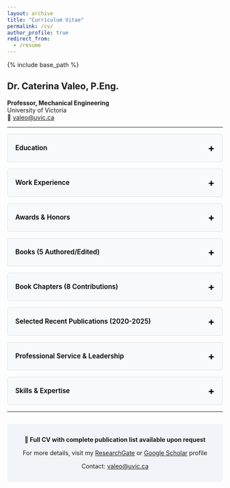 ```yaml
---
layout: archive
title: "Curriculum Vitae"
permalink: /cv/
author_profile: true
redirect_from:
  - /resume
---
```


{% include base_path %}

<style>
/* Collapsible section styles using details/summary */
details {
  background-color: #f8f9fa;
  border-radius: 5px;
  margin: 15px 0;
  padding: 0;
  border: 1px solid #dee2e6;
}

summary {
  cursor: pointer;
  padding: 18px;
  font-size: 1.1em;
  font-weight: 600;
  color: #000000 !important;
  user-select: none;
  list-style: none;
  display: flex;
  justify-content: space-between;
  align-items: center;
}

summary::-webkit-details-marker {
  display: none;
}

summary:hover {
  background-color: #e9ecef;
  border-radius: 5px;
}

summary:after {
  content: '+';
  font-size: 1.5em;
  font-weight: bold;
  color: #000000 !important;
  transition: transform 0.3s ease;
}

details[open] summary:after {
  content: '−';
}

details[open] summary {
  border-bottom: 2px solid #000000;
  margin-bottom: 15px;
}

.cv-content-inner {
  padding: 0 18px 18px 18px;
  color: #000000 !important;
}

.cv-content-inner * {
  color: #000000 !important;
}

.cv-item {
  margin-bottom: 1.2em;
  line-height: 1.6;
  color: #000000 !important;
}

.cv-year {
  font-weight: 600;
  color: #000000 !important;
}

.cv-content-inner h3 {
  color: #000000 !important;
  margin-top: 1em;
  margin-bottom: 0.5em;
  font-size: 1.1em;
}

.cv-content-inner ul {
  margin-left: 1.5em;
  color: #000000 !important;
}

.cv-content-inner li {
  margin-bottom: 0.5em;
  color: #000000 !important;
}

.cv-content-inner p {
  color: #000000 !important;
}

.cv-content-inner a {
  color: #1a6ba8 !important;
}

.cv-content-inner strong,
.cv-content-inner em,
.cv-content-inner span {
  color: #000000 !important;
}

/* Dark mode */
@media (prefers-color-scheme: dark) {
  details {
    background-color: rgba(255,255,255,0.05);
    border-color: rgba(255,255,255,0.1);
  }
  
  summary {
    color: #ffffff !important;
  }
  
  summary:hover {
    background-color: rgba(255,255,255,0.1);
  }
  
  summary:after {
    color: #ffffff !important;
  }
  
  details[open] summary {
    border-bottom-color: #ffffff;
  }
  
  .cv-content-inner,
  .cv-content-inner *,
  .cv-item,
  .cv-content-inner ul,
  .cv-content-inner li,
  .cv-content-inner p,
  .cv-content-inner strong,
  .cv-content-inner em,
  .cv-content-inner span {
    color: #ffffff !important;
  }
  
  .cv-year,
  .cv-content-inner h3 {
    color: #ffffff !important;
  }
  
  .cv-content-inner a {
    color: #64b5f6 !important;
  }
}
</style>

## Dr. Caterina Valeo, P.Eng.

**Professor, Mechanical Engineering**  
University of Victoria  
📧 valeo@uvic.ca

---

<details>
<summary>Education</summary>
<div class="cv-content-inner">
  <div class="cv-item">
    <span class="cv-year">1998</span> – <strong>Ph.D.</strong> in Civil Engineering, McMaster University
  </div>
  <div class="cv-item">
    <span class="cv-year">1994</span> – <strong>M.Eng. (Thesis)</strong> in Civil Engineering, McMaster University
  </div>
  <div class="cv-item">
    <span class="cv-year">1992</span> – <strong>B.A.Sc.</strong> in Civil Engineering, University of Toronto
  </div>
  <div class="cv-item">
    <span class="cv-year">1990</span> – <strong>B.Sc.</strong> in Physics, University of Toronto
  </div>
</div>
</details>

<details>
<summary>Work Experience</summary>
<div class="cv-content-inner">
  <div class="cv-item">
    <span class="cv-year">July 2015 - Present</span><br>
    <strong>Professor</strong>, Mechanical Engineering, University of Victoria<br>
    <em>Research focus: Environmental Informatics and Urban Water Resources Engineering</em>
  </div>
  <div class="cv-item">
    <span class="cv-year">December 2011 - Present</span><br>
    <strong>Adjunct Professor</strong>, Civil Engineering, University of Calgary
  </div>
  <div class="cv-item">
    <span class="cv-year">October 2011 - June 2015</span><br>
    <strong>Associate Professor</strong>, Mechanical Engineering, University of Victoria
  </div>
  <div class="cv-item">
    <span class="cv-year">July 2010 - September 2011</span><br>
    <strong>Professor</strong>, Civil Engineering, University of Calgary
  </div>
  <div class="cv-item">
    <span class="cv-year">2007 - July 2010</span><br>
    <strong>Associate Professor</strong>, Civil Engineering, University of Calgary
  </div>
  <div class="cv-item">
    <span class="cv-year">2003 - 2007</span><br>
    <strong>Associate Professor</strong>, Geomatics Engineering, University of Calgary
  </div>
  <div class="cv-item">
    <span class="cv-year">2000 - 2003</span><br>
    <strong>Assistant Professor</strong>, Geomatics Engineering, University of Calgary
  </div>
  <div class="cv-item">
    <span class="cv-year">1998 - 2000</span><br>
    <strong>Assistant Professor</strong>, Civil and Geological Engineering, University of Manitoba
  </div>
</div>
</details>

<details>
<summary>Awards & Honors</summary>
<div class="cv-content-inner">
  <div class="cv-item">
    <span class="cv-year">2024</span> – <strong>Fellow of Engineers Canada</strong> - For distinguished service to the engineering profession
  </div>
  <div class="cv-item">
    <span class="cv-year">2022</span> – <strong>Distinguished Service Award</strong> - Canadian Association of University Teachers
  </div>
  <div class="cv-item">
    <span class="cv-year">2019</span> – <strong>Distinguished Service Award</strong> - Canadian Association of University Teachers
  </div>
  <div class="cv-item">
    <span class="cv-year">2014</span> – <strong>Distinguished Scientist of the Year</strong> - International Society of Environmental Information Systems
  </div>
  <div class="cv-item">
    <span class="cv-year">2008</span> – <strong>Teaching Excellence Award</strong> - Civil Department, Schulich School of Engineering, University of Calgary
  </div>
  <div class="cv-item">
    <span class="cv-year">2004</span> – <strong>Teaching Excellence Award</strong> - Geomatics Department, Faculty of Engineering, University of Calgary
  </div>
</div>
</details>

<details>
<summary>Books (5 Authored/Edited)</summary>
<div class="cv-content-inner">
  <div class="cv-item">
    <span class="cv-year">2021</span> – He, J., Valeo, C. and Kasiviswanathan, KS. (eds.) <strong><em>Urbanization Under a Changing climate – Impacts on Hydrology</em></strong>. MDPI, Basel, Switzerland. ISBN 978-3-0365-0811-5.
  </div>
  <div class="cv-item">
    <span class="cv-year">2006</span> – Tsanis, I.K., Wu, J., Shen, J. and Valeo, C. <strong><em>Environmental Hydraulics: Hydrodynamic and Pollutant Transport Modelling of Lakes and Coastal Waters</em></strong>. Elsevier. ISBN 0-444-52712-5.
  </div>
  <div class="cv-item">
    <span class="cv-year">2006</span> – Oki, T., Valeo, C., and Heal, K.V. (eds.) <strong><em>Hydrology 2020: An integrating Science to Meet Water Challenges</em></strong>. IAHS Press. ISBN 1-901502-33-3.
  </div>
  <div class="cv-item">
    <span class="cv-year">2005</span> – El-Sheimy, N, Valeo, C., and Habib, A. <strong><em>Digital Terrain Modelling: Acquisition, Manipulation and Applications</em></strong>. Artech House, Inc. ISBN 1-58053-921-1.
  </div>
  <div class="cv-item">
    <span class="cv-year">1994</span> – Tsanis, I.K., and Valeo, C. <strong><em>Environmental Hydraulics Volume I, Mixing Zone Models for Submerged Discharges</em></strong>. Computational Mechanics Publications. ISBN 1-85312-362-5.
  </div>
</div>
</details>

<details>
<summary>Book Chapters (8 Contributions)</summary>
<div class="cv-content-inner">
  <div class="cv-item">
    <span class="cv-year">2025</span> – Zhang, Z., Valeo, C. "Quantifying Scaling-Up Uncertainty in Soil Data Using Fuzzy C-Means Clustering." In <em>Environmental Science and Technology: Sustainable Development III</em>. Springer.
  </div>
  <div class="cv-item">
    <span class="cv-year">2023</span> – Zhang, Z., Valeo, C. "Assessing Optimal LID Areas for Flood Mitigation: A Case Study on Vancouver Island, Canada." In <em>Environmental Science and Technology: Sustainable Development</em>. Springer.
  </div>
  <div class="cv-item">
    <span class="cv-year">2015</span> – He, J., Ryan, M.C. and Valeo, C. "Changes in water quality characteristics and pollutant sources along a major river basin in Canada." In <em>Environmental Management of River basin Ecosystems</em>. Springer-Verlag.
  </div>
  <div class="cv-item">
    <em>+ 5 additional book chapters in hydrology, water resources, and environmental engineering</em>
  </div>
</div>
</details>

<details>
<summary>Selected Recent Publications (2020-2025)</summary>
<div class="cv-content-inner">
  <div class="cv-item">
    <span class="cv-year">2025</span> – Zhang Z and Valeo C. "Quantifying Hydrological Model Input Uncertainty Using Fuzzy Based PCSWMM And Fuzzy Based GPT." <strong>Journal of Hydrology X</strong>. In press.
  </div>
  <div class="cv-item">
    <span class="cv-year">2024</span> – Zhao, Y. and Valeo, C. "Heavy Metal Removal By Porous Asphalt in Cyclical Wetting and Drying." <strong>Construction and Building Materials</strong>, 441, 137571.
  </div>
  <div class="cv-item">
    <span class="cv-year">2024</span> – Carson, L., Beaudry, M., Valeo, C., et al. "Case Studies on the Occurrence, Sources and Virulence Potential of Arcobacter butzleri in Stormwater." <strong>Environmental Science & Technology</strong>, 58(29), 13065-13075.
  </div>
  <div class="cv-item">
    <span class="cv-year">2024</span> – Zhang, Z. and Valeo, C. "Low Impact Development Technologies for Mitigating Climate Change Impacts: Review and Direction." <strong>National Science Open</strong>, 3: 20230025.
  </div>
  <div class="cv-item">
    <span class="cv-year">2023</span> – Blanken, H., Valeo, C., Hannah, C.G., Khan, U.T. "Propagating Particle Tracking Uncertainty Defined by Fuzzy Numbers in Spatially Variable Velocity Fields." <strong>Journal of Marine Science and Engineering</strong>, 11, 1752.
  </div>
  <div class="cv-item">
    <span class="cv-year">2023</span> – Jalilian, F., Valeo, C., Chu, A., Bhiladvala, R. "Sensors for Biomass Monitoring in Vegetated Green Infrastructure: A Review." <strong>Sensors</strong>, 23, 6404.
  </div>
  <div class="cv-item">
    <span class="cv-year">2023</span> – Wang, J., Mukhopadhyaya, P., Valeo, C. "Implementing Green Roofs in the Private Realm for City-Wide Stormwater Management." <strong>Environments</strong>, 10(6), 102.
  </div>
  <div class="cv-item">
    <span class="cv-year">2022</span> – Zhang Z and Valeo C. "Verification of PCSWMM's LID processes and their scalability over time and space." <strong>Frontiers in Water</strong>, 4:1058883.
  </div>
  <div class="cv-item">
    <span class="cv-year">2021</span> – Talebzadeh, F., Valeo, C., Gupta, R., Constabel, P. "Exploring the potential in LID technologies for remediating heavy metals in carwash wastewater." <strong>Sustainability</strong>, 13(16), 8727.
  </div>
  <div class="cv-item">
    <span class="cv-year">2020</span> – Quinonez-Pinon, MR and Valeo, C. "Modelling Canopy Actual Transpiration in the Boreal Forest with Reduced Error Propagation." <strong>Atmosphere</strong>, 11, 1158.
  </div>
  <p style="margin-top: 1.5em;"><strong>📚 Complete list of 123 peer-reviewed publications available on <a href="https://www.researchgate.net/profile/Caterina_Valeo">ResearchGate</a> and <a href="https://scholar.google.com/citations?user=eKd8-iEAAAAJ">Google Scholar</a></strong></p>
</div>
</details>

<details>
<summary>Professional Service & Leadership</summary>
<div class="cv-content-inner">
  <h3>Editorial Boards</h3>
  <ul>
    <li><strong>Editorial Board Member</strong> - Watershed Ecology and the Environment (Elsevier)</li>
    <li><strong>Editorial Board Member</strong> - Water (MDPI)</li>
    <li><strong>Editorial Board Member</strong> - Sustainability (MDPI)</li>
    <li><strong>Associate Editor</strong> - Frontiers in Sustainable Cities</li>
    <li><strong>Review Editor</strong> - Frontiers in Water</li>
    <li><strong>Associate Editor</strong> - Environmental Systems Research</li>
    <li><strong>Associate Editor</strong> - Journal of Environmental Informatics</li>
  </ul>
  
  <h3>Committee Service</h3>
  <ul>
    <li><strong>NSERC Discovery Grant Review Committee</strong> (2017-2020) - Environmental Section Chair (2018-2020)</li>
    <li><strong>University of Victoria</strong> - Civil Engineering Program Coordinator (2011-2014)</li>
    <li><strong>Canadian Society of Civil Engineering</strong> - Co-chair, Communications and Publications Committee (2010-2012)</li>
    <li><strong>Canadian Society of Civil Engineering</strong> - Vice President, Western Region (2017-2018)</li>
  </ul>
  
  <h3>Professional Affiliations</h3>
  <ul>
    <li>Professional Engineer - Engineers and Geoscientists of BC (Since 2011)</li>
    <li>Research Fellow - Biogeoscience Institute, University of Calgary</li>
    <li>Member - Canadian Society of Civil Engineering</li>
  </ul>
</div>
</details>

<details>
<summary>Skills & Expertise</summary>
<div class="cv-content-inner">
  <ul>
    <li>Environmental Informatics</li>
    <li>Hydrological Modeling</li>
    <li>Water Resources Engineering</li>
    <li>Remote Sensing & GIS</li>
    <li>Computational Fluid Dynamics</li>
  </ul>
</div>
</details>

---

<div style="text-align: center; margin-top: 2em; padding: 1em; background: rgba(26, 107, 168, 0.05); border-radius: 5px;">
  <p><strong>📄 Full CV with complete publication list available upon request</strong></p>
  <p>For more details, visit my <a href="https://www.researchgate.net/profile/Caterina_Valeo">ResearchGate</a> or <a href="https://scholar.google.com/citations?user=eKd8-iEAAAAJ">Google Scholar</a> profile</p>
  <p>Contact: <a href="mailto:valeo@uvic.ca">valeo@uvic.ca</a></p>
</div>
